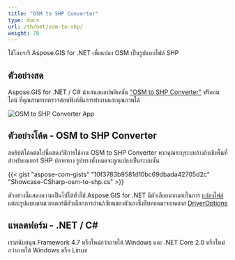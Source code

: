 ```yaml
---
title: "OSM to SHP Converter"
type: docs
url: /th/net/osm-to-shp/
weight: 70
---
```


ใช้ไลบรารี Aspose.GIS for .NET เพื่อแปลง OSM เป็นรูปแบบไฟล์ SHP

## **ตัวอย่างสด**

Aspose.GIS for .NET / C# นำเสนอแอปพลิเคชัน ["OSM to SHP Converter"](https://products.aspose.app/gis/conversion/osm-to-shp) ฟรีออนไลน์ ที่คุณสามารถตรวจสอบฟังก์ชันการทำงานและคุณภาพได้

![OSM to SHP Converter App](conversion.png)

## **ตัวอย่างโค้ด - OSM to SHP Converter**

สคริปต์โค้ดต่อไปนี้แสดงวิธีการใช้งาน OSM to SHP Converter หากคุณระบุระบบอ้างอิงเชิงพื้นที่สำหรับเลเยอร์ SHP ปลายทาง รูปทรงทั้งหมดจะถูกแปลงเป็นระบบนั้น

{{< gist "aspose-com-gists" "10f3783b9581d10bc69dbada42705d2c" "Showcase-CSharp-osm-to-shp.cs" >}}

ตัวอย่างนี้แสดงความเป็นไปได้ทั่วไป Aspose.GIS for .NET มีตัวเลือกมากมายในการ [แปลงไฟล์](https://docs.aspose.com/gis/net/vector-layers/) แต่ละรูปแบบตามเวกเตอร์มีตัวเลือกการอ่าน/เขียนของตัวเองซึ่งสืบทอดมาจากคลาส [DriverOptions](https://reference.aspose.com/gis/net/aspose.gis/driveroptions)

## **แพลตฟอร์ม - .NET / C#**

เราสนับสนุน Framework 4.7 หรือใหม่กว่าภายใต้ Windows และ .NET Core 2.0 หรือใหม่กว่าภายใต้ Windows หรือ Linux
